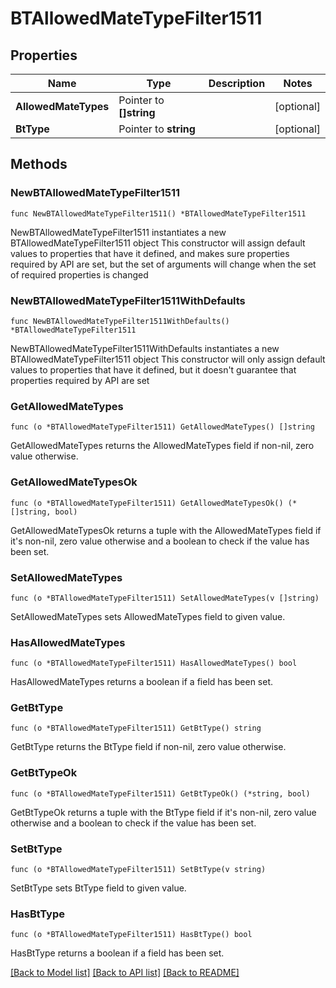 # BTAllowedMateTypeFilter1511

## Properties

Name | Type | Description | Notes
------------ | ------------- | ------------- | -------------
**AllowedMateTypes** | Pointer to **[]string** |  | [optional] 
**BtType** | Pointer to **string** |  | [optional] 

## Methods

### NewBTAllowedMateTypeFilter1511

`func NewBTAllowedMateTypeFilter1511() *BTAllowedMateTypeFilter1511`

NewBTAllowedMateTypeFilter1511 instantiates a new BTAllowedMateTypeFilter1511 object
This constructor will assign default values to properties that have it defined,
and makes sure properties required by API are set, but the set of arguments
will change when the set of required properties is changed

### NewBTAllowedMateTypeFilter1511WithDefaults

`func NewBTAllowedMateTypeFilter1511WithDefaults() *BTAllowedMateTypeFilter1511`

NewBTAllowedMateTypeFilter1511WithDefaults instantiates a new BTAllowedMateTypeFilter1511 object
This constructor will only assign default values to properties that have it defined,
but it doesn't guarantee that properties required by API are set

### GetAllowedMateTypes

`func (o *BTAllowedMateTypeFilter1511) GetAllowedMateTypes() []string`

GetAllowedMateTypes returns the AllowedMateTypes field if non-nil, zero value otherwise.

### GetAllowedMateTypesOk

`func (o *BTAllowedMateTypeFilter1511) GetAllowedMateTypesOk() (*[]string, bool)`

GetAllowedMateTypesOk returns a tuple with the AllowedMateTypes field if it's non-nil, zero value otherwise
and a boolean to check if the value has been set.

### SetAllowedMateTypes

`func (o *BTAllowedMateTypeFilter1511) SetAllowedMateTypes(v []string)`

SetAllowedMateTypes sets AllowedMateTypes field to given value.

### HasAllowedMateTypes

`func (o *BTAllowedMateTypeFilter1511) HasAllowedMateTypes() bool`

HasAllowedMateTypes returns a boolean if a field has been set.

### GetBtType

`func (o *BTAllowedMateTypeFilter1511) GetBtType() string`

GetBtType returns the BtType field if non-nil, zero value otherwise.

### GetBtTypeOk

`func (o *BTAllowedMateTypeFilter1511) GetBtTypeOk() (*string, bool)`

GetBtTypeOk returns a tuple with the BtType field if it's non-nil, zero value otherwise
and a boolean to check if the value has been set.

### SetBtType

`func (o *BTAllowedMateTypeFilter1511) SetBtType(v string)`

SetBtType sets BtType field to given value.

### HasBtType

`func (o *BTAllowedMateTypeFilter1511) HasBtType() bool`

HasBtType returns a boolean if a field has been set.


[[Back to Model list]](../README.md#documentation-for-models) [[Back to API list]](../README.md#documentation-for-api-endpoints) [[Back to README]](../README.md)


